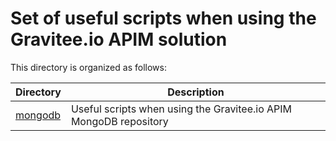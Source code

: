 # Set of useful scripts when using the Gravitee.io APIM solution

This directory is organized as follows:

| Directory                 | Description                                                           |
| ------------------------- | --------------------------------------------------------------------- |
| [mongodb](./mongodb)      | Useful scripts when using the Gravitee.io APIM MongoDB repository     |